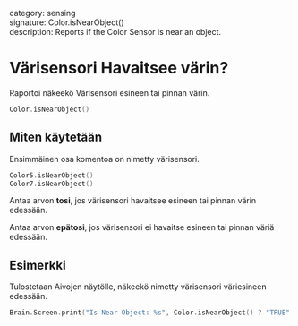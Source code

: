 category: sensing  
signature: Color.isNearObject()  
description: Reports if the Color Sensor is near an object.

# Värisensori Havaitsee värin?

Raportoi näkeekö Värisensori esineen tai pinnan värin. 

```cpp
Color.isNearObject()
```

## Miten käytetään

Ensimmäinen osa komentoa on nimetty värisensori.

```cpp
Color5.isNearObject()
Color7.isNearObject()
```

Antaa arvon **tosi**, jos värisensori havaitsee esineen tai pinnan värin edessään. 

Antaa arvon **epätosi**, jos värisensori ei havaitse esineen tai pinnan väriä edessään. 

## Esimerkki

Tulostetaan Aivojen näytölle, näkeekö nimetty värisensori väriesineen edessään.

```cpp
Brain.Screen.print("Is Near Object: %s", Color.isNearObject() ? "TRUE" : "FALSE");
```

<advanced>
</advanced>